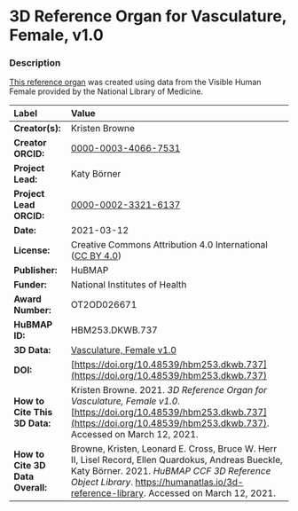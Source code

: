 # 3D Reference Organ for Vasculature, Female, v1.0

### Description
[This reference organ](https://humanatlas.io/3d-reference-library) was created using data from the Visible Human Female provided by the National Library of Medicine.

| Label | Value |
| :------------- |:-------------|
| **Creator(s):** | Kristen Browne |
| **Creator ORCID:** | [0000-0003-4066-7531](https://orcid.org/0000-0003-4066-7531) |
| **Project Lead:** | Katy B&ouml;rner |
| **Project Lead ORCID:** | [0000-0002-3321-6137](https://orcid.org/0000-0002-3321-6137) |
| **Date:** | 2021-03-12 |
| **License:** | Creative Commons Attribution 4.0 International ([CC BY 4.0](https://creativecommons.org/licenses/by/4.0/)) |
| **Publisher:** | HuBMAP |
| **Funder:** | National Institutes of Health |
| **Award Number:** | OT2OD026671 |
| **HuBMAP ID:** | HBM253.DKWB.737 |
| **3D Data:** | [Vasculature, Female v1.0](https://hubmapconsortium.github.io/ccf-releases/v1.0/models/VH_F_Vasculature.glb) |
| **DOI:** | [https://doi.org/10.48539/hbm253.dkwb.737](https://doi.org/10.48539/hbm253.dkwb.737) |
| **How to Cite This 3D Data:** | Kristen Browne. 2021. *3D Reference Organ for Vasculature, Female v1.0.* [https://doi.org/10.48539/hbm253.dkwb.737](https://doi.org/10.48539/hbm253.dkwb.737). Accessed on March 12, 2021. |
| **How to Cite 3D Data Overall:** | Browne, Kristen, Leonard E. Cross, Bruce W. Herr II, Lisel Record, Ellen Quardokus, Andreas Bueckle, Katy B&ouml;rner. 2021. *HuBMAP CCF 3D Reference Object Library*. https://humanatlas.io/3d-reference-library. Accessed on March 12, 2021. |